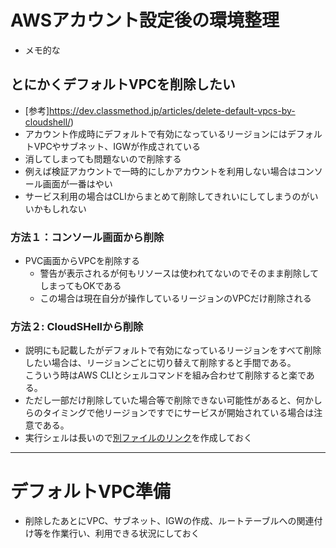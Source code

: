 # AWSアカウント設定後の環境整理
- メモ的な

## とにかくデフォルトVPCを削除したい
- [参考]https://dev.classmethod.jp/articles/delete-default-vpcs-by-cloudshell/)
- アカウント作成時にデフォルトで有効になっているリージョンにはデフォルトVPCやサブネット、IGWが作成されている
- 消してしまっても問題ないので削除する
- 例えば検証アカウントで一時的にしかアカウントを利用しない場合はコンソール画面が一番はやい
- サービス利用の場合はCLIからまとめて削除してきれいにしてしまうのがいいかもしれない

### 方法１：コンソール画面から削除
- PVC画面からVPCを削除する
  - 警告が表示されるが何もリソースは使われてないのでそのまま削除してしまってもOKである
  - この場合は現在自分が操作しているリージョンのVPCだけ削除される

### 方法２: CloudSHellから削除
- 説明にも記載したがデフォルトで有効になっているリージョンをすべて削除したい場合は、リージョンごとに切り替えて削除すると手間である。   
  こういう時はAWS CLIとシェルコマンドを組み合わせて削除すると楽である。
- ただし一部だけ削除していた場合等で削除できない可能性があると、何かしらのタイミングで他リージョンですでにサービスが開始されている場合は注意である。
- 実行シェルは長いので[別ファイルのリンク](https://github.com/YoichiSoma/sites/blob/main/docs/aws/file/delete_vpc.md)を作成しておく

---
# デフォルトVPC準備
- 削除したあとにVPC、サブネット、IGWの作成、ルートテーブルへの関連付け等を作業行い、利用できる状況にしておく

 
